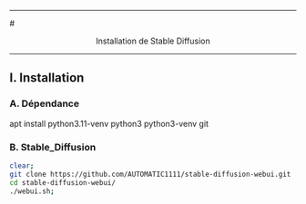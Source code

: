 ---------------------------------------------------------------------------------------------------
#<p align='center'> Installation de Stable Diffusion </p>

---------------------------------------------------------------------------------------------------
## I. Installation
### A. Dépendance
apt install python3.11-venv python3 python3-venv git

### B. Stable_Diffusion
```bash
clear;
git clone https://github.com/AUTOMATIC1111/stable-diffusion-webui.git
cd stable-diffusion-webui/
./webui.sh;
```
